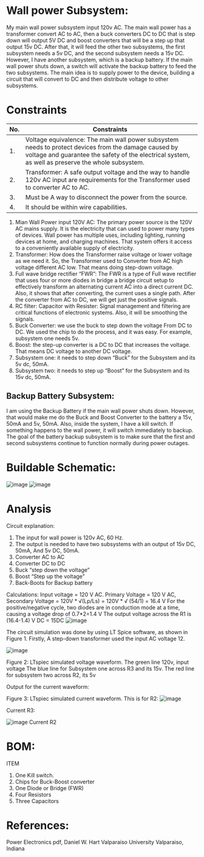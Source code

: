 # Wall power Subsystem:

My main wall power subsystem input 120v AC. The main wall power has a transformer convert AC to AC, then a buck converters DC to DC that is step down will output 5V DC and boost converters that will be a step up that output 15v DC. After that, it will feed the other two subsystems, the first subsystem needs a 5v DC, and the second subsystem needs a 15v DC. However, I have another subsystem, which is a backup battery. If the main wall power shuts down, a switch will activate the backup battery to feed the two subsystems. The main idea is to supply power to the device, building a circuit that will convert to DC and then distribute voltage to other subsystems.  
# Constraints
| No. | Constraints |
| --- | ----------- |
| 1.  | Voltage equivalence: The main wall power subsystem needs to protect devices from the damage caused by voltage and guarantee the safety of the electrical system, as well as preserve the whole subsystem.|
| 2.  | Transformer: A safe output voltage and the way to handle 120v AC input are requirements for the Transformer used to converter AC to AC.|
| 3.  | Must be A way to disconnect the power from the source.|
| 4.  | It should be within wire capabilities.|

1.	Mian Wall Power input 120V AC: The primary power source is the 120V AC mains supply. It is the electricity that can used to power many types of devices. Wall power has multiple uses, including lighting, running devices at home, and charging machines. That system offers it access to a conveniently available supply of electricity.
2.	Transformer: How does the Transformer raise voltage or lower voltage as we need it. So, the Transformer used to Converter from AC high voltage different AC low. That means doing step-down voltage.
3. Full wave bridge rectifier “FWR”: The FWR is a type of Full wave rectifier that uses four or more diodes in bridge a bridge circuit setup to effectively transform an alternating current AC into a direct current DC. Also, it shows that after converting, the current uses a single path. After the converter from AC to DC, we will get just the positive signals.
4. RC filter: Capacitor with Resister: Signal management and filtering are critical functions of electronic systems. Also, it will be smoothing the signals. 
5. Buck Converter: we use the buck to step down the voltage From DC to DC. We used the chip to do the process, and it was easy. For example, subsystem one needs 5v.  
6.	Boost: the step-up converter is a DC to DC that increases the voltage. That means DC voltage to another DC voltage. 
7.	Subsystem one: it needs to step down “Buck” for the Subsystem and its 5v dc, 50mA.
8.	Subsystem two: it needs to step up “Boost” for the Subsystem and its 15v dc, 50mA.

## Backup Battery Subsystem:
I am using the Backup Battery if the main wall power shuts down. However, that would make me do the Buck and Boost Converter to the battery a 15v, 50mA and 5v, 50mA. Also, inside the system, I have a kill switch. If something happens to the wall power, it will switch immediately to backup. The goal of the battery backup subsystem is to make sure that the first and second subsystems continue to function normally during power outages.

# Buildable Schematic:
![image](https://github.com/Brady-Beecham/Capstone-Team-PowerHouse/assets/143124480/0aebbcb8-a28d-4c62-835a-21147e2b2240)
![image](https://github.com/Brady-Beecham/Capstone-Team-PowerHouse/assets/143124480/cf989bcb-e552-427f-8fb7-f024b741f645)

# Analysis
Circuit explanation: 
1.  The input for wall power is 120v AC, 60 Hz. 
2. The output is needed to have two subsystems with an output of 15v DC, 50mA, And 5v DC, 50mA. 
3. Converter AC to AC 
4. Converter DC to DC 
5. Buck “step down the voltage” 
6.  Boost “Step up the voltage” 
7.  Back-Boots for Backup battery  

Calculations:
Input voltage = 120 V AC. 
Primary Voltage = 120 V AC,
Secondary Voltage = 120V * √(Lp/Ls) = 120V * √ (54/1) = 16.4 V
For the positive/negative cycle, two diodes are in conduction mode at a time, causing a voltage drop of 0.7*2=1.4 V
The output voltage across the R1 is (16.4-1.4) V DC = 15DC
![image](https://github.com/Brady-Beecham/Capstone-Team-PowerHouse/assets/143124480/eec2ba15-9c46-4504-bbdd-3025f72103d6)

 The circuit simulation was done by using LT Spice software, as shown in Figure 1.
Firstly, A step-down transformer used the input AC voltage 12.

![image](https://github.com/Brady-Beecham/Capstone-Team-PowerHouse/assets/143124480/ad635522-d0a1-4246-8543-7fff5a37064a)

Figure 2: LTspiec simulated voltage waveform.
The green line 120v, input voltage
The blue line for Subsystem one across R3 and its 15v.
The red line for subsystem two across R2, its 5v

Output for the current waveform:

Figure 3: LTspiec simulated current waveform.
This is for R2:
![image](https://github.com/Brady-Beecham/Capstone-Team-PowerHouse/assets/143124480/c4ed1379-f7da-4f14-a720-f73e2868fd5c)

Current R3:

![image](https://github.com/Brady-Beecham/Capstone-Team-PowerHouse/assets/143124480/d098c987-91bf-4103-bf0c-0094cbb38c34)
Current R2

# BOM: 
ITEM 
1. One Kill switch. 
2. Chips for Buck-Boost converter
3. One Diode or Bridge (FWR) 
3. Four Resistors 
4. Three Capacitors 

# References:
Power Electronics pdf, Daniel W. Hart Valparaiso University Valparaiso, Indiana
